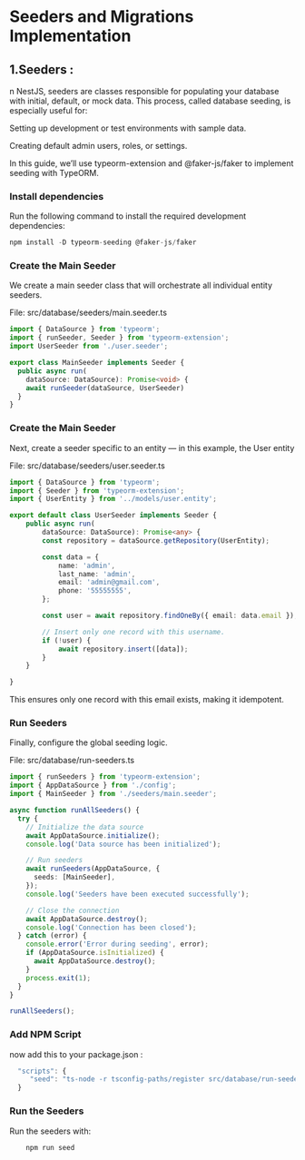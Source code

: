 # Seeders and Migrations Implementation

## 1.Seeders : 
n NestJS, seeders are classes responsible for populating your database with initial, default, or mock data.
This process, called database seeding, is especially useful for:

Setting up development or test environments with sample data.

Creating default admin users, roles, or settings.

In this guide, we’ll use typeorm-extension and @faker-js/faker to implement seeding with TypeORM.

###  Install dependencies

Run the following command to install the required development dependencies:

```ts
npm install -D typeorm-seeding @faker-js/faker 

```
###  Create the Main Seeder
We create a main seeder class that will orchestrate all individual entity seeders.

File: src/database/seeders/main.seeder.ts

```ts
import { DataSource } from 'typeorm';
import { runSeeder, Seeder } from 'typeorm-extension';
import UserSeeder from './user.seeder';

export class MainSeeder implements Seeder {
  public async run(
    dataSource: DataSource): Promise<void> {
    await runSeeder(dataSource, UserSeeder)
  }
}
```

###  Create the Main Seeder
Next, create a seeder specific to an entity — in this example, the User entity

File: src/database/seeders/user.seeder.ts

```ts
import { DataSource } from 'typeorm';
import { Seeder } from 'typeorm-extension';
import { UserEntity } from '../models/user.entity';

export default class UserSeeder implements Seeder {
    public async run(
        dataSource: DataSource): Promise<any> {
        const repository = dataSource.getRepository(UserEntity);

        const data = {
            name: 'admin',
            last_name: 'admin',
            email: 'admin@gmail.com',
            phone: '55555555',
        };

        const user = await repository.findOneBy({ email: data.email });

        // Insert only one record with this username.
        if (!user) {
            await repository.insert([data]);
        }
    }

}

```
This ensures only one record with this email exists, making it idempotent.


### Run Seeders
Finally, configure the global seeding logic.

File: src/database/run-seeders.ts

```ts
import { runSeeders } from 'typeorm-extension';
import { AppDataSource } from './config';
import { MainSeeder } from './seeders/main.seeder';

async function runAllSeeders() {
  try {
    // Initialize the data source
    await AppDataSource.initialize();
    console.log('Data source has been initialized');

    // Run seeders
    await runSeeders(AppDataSource, {
      seeds: [MainSeeder],
    });
    console.log('Seeders have been executed successfully');

    // Close the connection
    await AppDataSource.destroy();
    console.log('Connection has been closed');
  } catch (error) {
    console.error('Error during seeding', error);
    if (AppDataSource.isInitialized) {
      await AppDataSource.destroy();
    }
    process.exit(1);
  }
}

runAllSeeders();
```


### Add NPM Script

now add this to your package.json : 

```ts
  "scripts": {
     "seed": "ts-node -r tsconfig-paths/register src/database/run-seeders.ts"
  }
```

### Run the Seeders

Run the seeders with:

```ts
    npm run seed 
```







